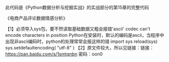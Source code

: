 此代码是《Python数据分析与挖掘实战》的实战部分的第15章的完整代码

《电商产品评论数据情感分析》

【1】必须导入sys包，要不然读取基础数据又粗会报错'ascii' codec can't encode characters in position
Python在安装时，默认的编码是ascii，当程序中出现非ascii编码时，python的处理常常会报这样的错
import sys
reload(sys)
sys.setdefaultencoding( "utf-8" )
【2】原文件较大，所以见链接：链接：https://pan.baidu.com/s/1smtqnbn 密码：oon0

